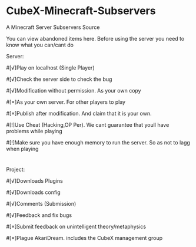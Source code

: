 # CubeX-Minecraft-Subservers
A Minecraft Server Subservers Source

You can view abandoned items here.
Before using the server you need to know what you can/cant do

Server:

#[√]Play on localhost (Single Player)

#[√]Check the server side to check the bug

#[√]Modification without permission. As your own copy

#[×]As your own server. For other players to play

#[×]Publish after modification. And claim that it is your own.

#[!]Use Cheat (Hacking,OP Per). We cant guarantee that youll have problems while playing

#[!]Make sure you have enough memory to run the server. So as not to lagg when playing

#

Project:

#[√]Downloads Plugins

#[√]Downloads config

#[√]Comments (Submission)

#[√]Feedback and fix bugs

#[×]Submit feedback on unintelligent theory/metaphysics

#[×]Plague AkariDream. includes the CubeX management group

